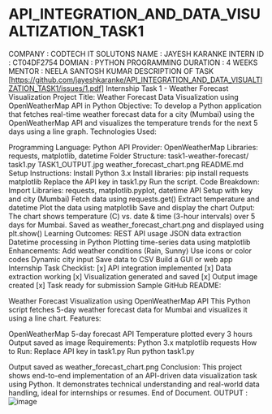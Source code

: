 # API_INTEGRATION_AND_DATA_VISUALTIZATION_TASK1 
COMPANY : CODTECH IT SOLUTONS NAME : JAYESH KARANKE INTERN ID : CT04DF2754 DOMIAN : PYTHON PROGRAMMING DURATION : 4 WEEKS MENTOR : NEELA SANTOSH KUMAR DESCRIPTION OF TASK  [https://github.com/jayeshkaranke/API_INTEGRATION_AND_DATA_VISUALTIZATION_TASK1/issues/1.pdf] Internship Task 1 - Weather Forecast Visualization Project Title: Weather Forecast Data Visualization using OpenWeatherMap API in Python Objective: To develop a Python application that fetches real-time weather forecast data for a city (Mumbai) using the OpenWeatherMap API and visualizes the temperature trends for the next 5 days using a line graph. Technologies Used:

Programming Language: Python
API Provider: OpenWeatherMap
Libraries: requests, matplotlib, datetime Folder Structure: task1-weather-forecast/ task1.py TASK1_OUTPUT.jpg weather_forecast_chart.png README.md Setup Instructions:
Install Python 3.x
Install libraries: pip install requests matplotlib
Replace the API key in task1.py
Run the script. Code Breakdown:
Import Libraries: requests, matplotlib.pyplot, datetime
API Setup with key and city (Mumbai)
Fetch data using requests.get()
Extract temperature and datetime
Plot the data using matplotlib
Save and display the chart Output: The chart shows temperature (C) vs. date & time (3-hour intervals) over 5 days for Mumbai. Saved as weather_forecast_chart.png and displayed using plt.show() Learning Outcomes:
REST API usage
JSON data extraction
Datetime processing in Python
Plotting time-series data using matplotlib Enhancements:
Add weather conditions (Rain, Sunny)
Use icons or color codes
Dynamic city input
Save data to CSV
Build a GUI or web app Internship Task Checklist: [x] API integration implemented [x] Data extraction working [x] Visualization generated and saved [x] Output image created [x] Task ready for submission Sample GitHub README:

Weather Forecast Visualization using OpenWeatherMap API
This Python script fetches 5-day weather forecast data for Mumbai and visualizes it using a line chart. Features:

OpenWeatherMap 5-day forecast API
Temperature plotted every 3 hours
Output saved as image Requirements:
Python 3.x
matplotlib
requests How to Run:
Replace API key in task1.py
Run python task1.py

Output saved as weather_forecast_chart.png Conclusion: This project shows end-to-end implementation of an API-driven data visualization task using Python. It demonstrates technical understanding and real-world data handling, ideal for internships or resumes. End of Document. OUTPUT : 
![image](https://github.com/user-attachments/assets/475683e9-c940-4b75-980f-88dac61477d7)

